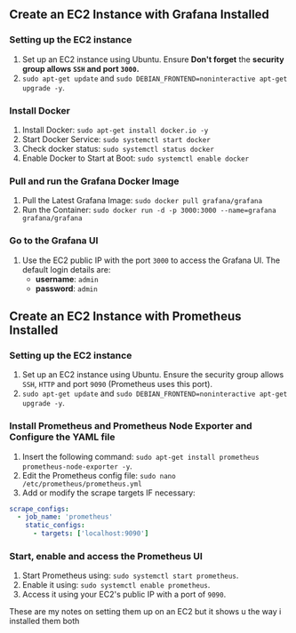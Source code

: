 ## Create an EC2 Instance with Grafana Installed
 
### Setting up the EC2 instance
1. Set up an EC2 instance using Ubuntu. Ensure **Don't forget** the **security group allows `SSH` and port `3000`.**
2. `sudo apt-get update` and `sudo DEBIAN_FRONTEND=noninteractive apt-get upgrade -y`.
 
### Install Docker
1. Install Docker: `sudo apt-get install docker.io -y`
2. Start Docker Service: `sudo systemctl start docker`
3. Check docker status: `sudo systemctl status docker`
4. Enable Docker to Start at Boot: `sudo systemctl enable docker`
 
### Pull and run the Grafana Docker Image
1. Pull the Latest Grafana Image: `sudo docker pull grafana/grafana`
2. Run the Container: `sudo docker run -d -p 3000:3000 --name=grafana grafana/grafana`
 
### Go to the Grafana UI
1. Use the EC2 public IP with the port `3000` to access the Grafana UI. The default login details are:
   - **username**: `admin`
   - **password**: `admin`
 
## Create an EC2 Instance with Prometheus Installed
 
### Setting up the EC2 instance
1. Set up an EC2 instance using Ubuntu. Ensure the security group allows `SSH`, `HTTP` and port `9090` (Prometheus uses this port).
2. `sudo apt-get update` and `sudo DEBIAN_FRONTEND=noninteractive apt-get upgrade -y`.
 
### Install Prometheus and Prometheus Node Exporter and Configure the YAML file
1. Insert the following command: `sudo apt-get install prometheus prometheus-node-exporter -y`.
2. Edit the Prometheus config file: `sudo nano /etc/prometheus/prometheus.yml`
3. Add or modify the scrape targets IF necessary:
 
```yaml
scrape_configs:
  - job_name: 'prometheus'
    static_configs:
      - targets: ['localhost:9090']
```
 
### Start, enable and access the Prometheus UI
1. Start Prometheus using: `sudo systemctl start prometheus`.
2. Enable it using: `sudo systemctl enable prometheus`.
3. Access it using your EC2's public IP with a port of `9090`.
 
These are my notes on setting them up on an EC2 but it shows u the way i installed them both